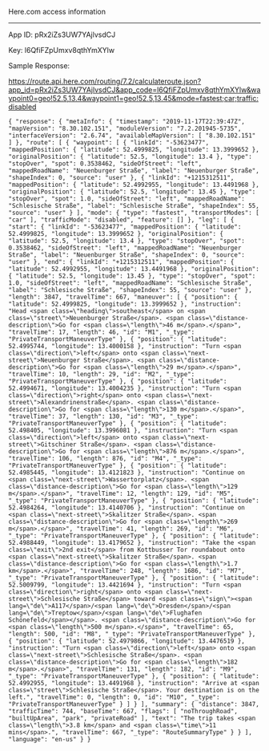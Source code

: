 Here.com access information
_______

App ID: pRx2iZs3UW7YAjlvsdCJ

Key: l6QfiFZpUmxv8qthYmXYlw

Sample Response:

https://route.api.here.com/routing/7.2/calculateroute.json?app_id=pRx2iZs3UW7YAjlvsdCJ&app_code=l6QfiFZpUmxv8qthYmXYlw&waypoint0=geo!52.5,13.4&waypoint1=geo!52.5,13.45&mode=fastest;car;traffic:disabled

`
{
    "response": {
        "metaInfo": {
            "timestamp": "2019-11-17T22:39:47Z",
            "mapVersion": "8.30.102.151",
            "moduleVersion": "7.2.201945-5735",
            "interfaceVersion": "2.6.74",
            "availableMapVersion": [
                "8.30.102.151"
            ]
        },
        "route": [
            {
                "waypoint": [
                    {
                        "linkId": "-53623477",
                        "mappedPosition": {
                            "latitude": 52.4999825,
                            "longitude": 13.3999652
                        },
                        "originalPosition": {
                            "latitude": 52.5,
                            "longitude": 13.4
                        },
                        "type": "stopOver",
                        "spot": 0.3538462,
                        "sideOfStreet": "left",
                        "mappedRoadName": "Neuenburger Straße",
                        "label": "Neuenburger Straße",
                        "shapeIndex": 0,
                        "source": "user"
                    },
                    {
                        "linkId": "+1215312511",
                        "mappedPosition": {
                            "latitude": 52.4992955,
                            "longitude": 13.4491968
                        },
                        "originalPosition": {
                            "latitude": 52.5,
                            "longitude": 13.45
                        },
                        "type": "stopOver",
                        "spot": 1.0,
                        "sideOfStreet": "left",
                        "mappedRoadName": "Schlesische Straße",
                        "label": "Schlesische Straße",
                        "shapeIndex": 55,
                        "source": "user"
                    }
                ],
                "mode": {
                    "type": "fastest",
                    "transportModes": [
                        "car"
                    ],
                    "trafficMode": "disabled",
                    "feature": []
                },
                "leg": [
                    {
                        "start": {
                            "linkId": "-53623477",
                            "mappedPosition": {
                                "latitude": 52.4999825,
                                "longitude": 13.3999652
                            },
                            "originalPosition": {
                                "latitude": 52.5,
                                "longitude": 13.4
                            },
                            "type": "stopOver",
                            "spot": 0.3538462,
                            "sideOfStreet": "left",
                            "mappedRoadName": "Neuenburger Straße",
                            "label": "Neuenburger Straße",
                            "shapeIndex": 0,
                            "source": "user"
                        },
                        "end": {
                            "linkId": "+1215312511",
                            "mappedPosition": {
                                "latitude": 52.4992955,
                                "longitude": 13.4491968
                            },
                            "originalPosition": {
                                "latitude": 52.5,
                                "longitude": 13.45
                            },
                            "type": "stopOver",
                            "spot": 1.0,
                            "sideOfStreet": "left",
                            "mappedRoadName": "Schlesische Straße",
                            "label": "Schlesische Straße",
                            "shapeIndex": 55,
                            "source": "user"
                        },
                        "length": 3847,
                        "travelTime": 667,
                        "maneuver": [
                            {
                                "position": {
                                    "latitude": 52.4999825,
                                    "longitude": 13.3999652
                                },
                                "instruction": "Head <span class=\"heading\">southeast</span> on <span class=\"street\">Neuenburger Straße</span>. <span class=\"distance-description\">Go for <span class=\"length\">46 m</span>.</span>",
                                "travelTime": 17,
                                "length": 46,
                                "id": "M1",
                                "_type": "PrivateTransportManeuverType"
                            },
                            {
                                "position": {
                                    "latitude": 52.4995744,
                                    "longitude": 13.4000158
                                },
                                "instruction": "Turn <span class=\"direction\">left</span> onto <span class=\"next-street\">Neuenburger Straße</span>. <span class=\"distance-description\">Go for <span class=\"length\">29 m</span>.</span>",
                                "travelTime": 10,
                                "length": 29,
                                "id": "M2",
                                "_type": "PrivateTransportManeuverType"
                            },
                            {
                                "position": {
                                    "latitude": 52.4994671,
                                    "longitude": 13.4004235
                                },
                                "instruction": "Turn <span class=\"direction\">right</span> onto <span class=\"next-street\">Alexandrinenstraße</span>. <span class=\"distance-description\">Go for <span class=\"length\">130 m</span>.</span>",
                                "travelTime": 37,
                                "length": 130,
                                "id": "M3",
                                "_type": "PrivateTransportManeuverType"
                            },
                            {
                                "position": {
                                    "latitude": 52.498405,
                                    "longitude": 13.3996081
                                },
                                "instruction": "Turn <span class=\"direction\">left</span> onto <span class=\"next-street\">Gitschiner Straße</span>. <span class=\"distance-description\">Go for <span class=\"length\">876 m</span>.</span>",
                                "travelTime": 106,
                                "length": 876,
                                "id": "M4",
                                "_type": "PrivateTransportManeuverType"
                            },
                            {
                                "position": {
                                    "latitude": 52.4985445,
                                    "longitude": 13.4121823
                                },
                                "instruction": "Continue on <span class=\"next-street\">Wassertorplatz</span>. <span class=\"distance-description\">Go for <span class=\"length\">129 m</span>.</span>",
                                "travelTime": 12,
                                "length": 129,
                                "id": "M5",
                                "_type": "PrivateTransportManeuverType"
                            },
                            {
                                "position": {
                                    "latitude": 52.4984264,
                                    "longitude": 13.4140706
                                },
                                "instruction": "Continue on <span class=\"next-street\">Skalitzer Straße</span>. <span class=\"distance-description\">Go for <span class=\"length\">269 m</span>.</span>",
                                "travelTime": 41,
                                "length": 269,
                                "id": "M6",
                                "_type": "PrivateTransportManeuverType"
                            },
                            {
                                "position": {
                                    "latitude": 52.4988449,
                                    "longitude": 13.4179652
                                },
                                "instruction": "Take the <span class=\"exit\">2nd exit</span> from Kottbusser Tor roundabout onto <span class=\"next-street\">Skalitzer Straße</span>. <span class=\"distance-description\">Go for <span class=\"length\">1.7 km</span>.</span>",
                                "travelTime": 248,
                                "length": 1686,
                                "id": "M7",
                                "_type": "PrivateTransportManeuverType"
                            },
                            {
                                "position": {
                                    "latitude": 52.5009799,
                                    "longitude": 13.4421694
                                },
                                "instruction": "Turn <span class=\"direction\">right</span> onto <span class=\"next-street\">Schlesische Straße</span> toward <span class=\"sign\"><span lang=\"de\">A117</span>/<span lang=\"de\">Dresden</span>/<span lang=\"de\">Treptow</span>/<span lang=\"de\">Flughafen Schönefeld</span></span>. <span class=\"distance-description\">Go for <span class=\"length\">500 m</span>.</span>",
                                "travelTime": 65,
                                "length": 500,
                                "id": "M8",
                                "_type": "PrivateTransportManeuverType"
                            },
                            {
                                "position": {
                                    "latitude": 52.4979866,
                                    "longitude": 13.4476519
                                },
                                "instruction": "Turn <span class=\"direction\">left</span> onto <span class=\"next-street\">Schlesische Straße</span>. <span class=\"distance-description\">Go for <span class=\"length\">182 m</span>.</span>",
                                "travelTime": 131,
                                "length": 182,
                                "id": "M9",
                                "_type": "PrivateTransportManeuverType"
                            },
                            {
                                "position": {
                                    "latitude": 52.4992955,
                                    "longitude": 13.4491968
                                },
                                "instruction": "Arrive at <span class=\"street\">Schlesische Straße</span>. Your destination is on the left.",
                                "travelTime": 0,
                                "length": 0,
                                "id": "M10",
                                "_type": "PrivateTransportManeuverType"
                            }
                        ]
                    }
                ],
                "summary": {
                    "distance": 3847,
                    "trafficTime": 744,
                    "baseTime": 667,
                    "flags": [
                        "noThroughRoad",
                        "builtUpArea",
                        "park",
                        "privateRoad"
                    ],
                    "text": "The trip takes <span class=\"length\">3.8 km</span> and <span class=\"time\">11 mins</span>.",
                    "travelTime": 667,
                    "_type": "RouteSummaryType"
                }
            }
        ],
        "language": "en-us"
    }
}
`
